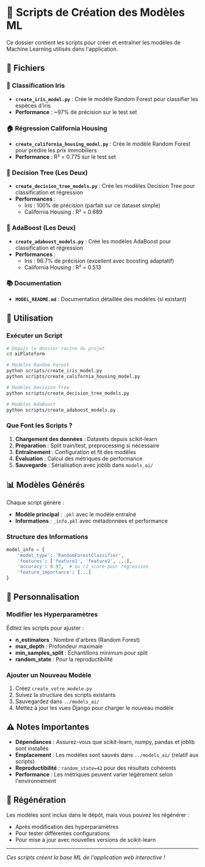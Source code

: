 # 🧠 Scripts de Création des Modèles ML

Ce dossier contient les scripts pour créer et entraîner les modèles de Machine Learning utilisés dans l'application.

## 📁 Fichiers

### 🌸 Classification Iris
- **`create_iris_model.py`** : Crée le modèle Random Forest pour classifier les espèces d'iris
- **Performance** : ~97% de précision sur le test set

### 🏠 Régression California Housing  
- **`create_california_housing_model.py`** : Crée le modèle Random Forest pour prédire les prix immobiliers
- **Performance** : R² = 0.775 sur le test set

### 🌳 Decision Tree (Les Deux)
- **`create_decision_tree_models.py`** : Crée les modèles Decision Tree pour classification et régression
- **Performances** :
  - Iris : 100% de précision (parfait sur ce dataset simple)
  - California Housing : R² = 0.689

### 🚀 AdaBoost (Les Deux)
- **`create_adaboost_models.py`** : Crée les modèles AdaBoost pour classification et régression
- **Performances** :
  - Iris : 96.7% de précision (excellent avec boosting adaptatif)
  - California Housing : R² = 0.513

### 📚 Documentation
- **`MODEL_README.md`** : Documentation détaillée des modèles (si existant)

## 🚀 Utilisation

### Exécuter un Script
```bash
# Depuis le dossier racine du projet
cd aiPlateform

# Modèles Random Forest
python scripts/create_iris_model.py
python scripts/create_california_housing_model.py

# Modèles Decision Tree
python scripts/create_decision_tree_models.py

# Modèles AdaBoost
python scripts/create_adaboost_models.py
```

### Que Font les Scripts ?
1. **Chargement des données** : Datasets depuis scikit-learn
2. **Préparation** : Split train/test, preprocessing si nécessaire
3. **Entraînement** : Configuration et fit des modèles
4. **Évaluation** : Calcul des métriques de performance
5. **Sauvegarde** : Sérialisation avec joblib dans `models_ai/`

## 📊 Modèles Générés

Chaque script génère :
- **Modèle principal** : `.pkl` avec le modèle entraîné
- **Informations** : `_info.pkl` avec métadonnées et performance

### Structure des Informations
```python
model_info = {
    'model_type': 'RandomForestClassifier',
    'features': ['feature1', 'feature2', ...],
    'accuracy': 0.97,  # ou r2_score pour régression
    'feature_importance': [...]
}
```

## 🔧 Personnalisation

### Modifier les Hyperparamètres
Éditez les scripts pour ajuster :
- **n_estimators** : Nombre d'arbres (Random Forest)
- **max_depth** : Profondeur maximale
- **min_samples_split** : Échantillons minimum pour split
- **random_state** : Pour la reproductibilité

### Ajouter un Nouveau Modèle
1. Créez `create_votre_modele.py`
2. Suivez la structure des scripts existants
3. Sauvegardez dans `../models_ai/`
4. Mettez à jour les vues Django pour charger le nouveau modèle

## ⚠️ Notes Importantes

- **Dépendances** : Assurez-vous que scikit-learn, numpy, pandas et joblib sont installés
- **Emplacement** : Les modèles sont sauvés dans `../models_ai/` (relatif aux scripts)
- **Reproductibilité** : `random_state=42` pour des résultats cohérents
- **Performance** : Les métriques peuvent varier légèrement selon l'environnement

## 🔄 Régénération

Les modèles sont inclus dans le dépôt, mais vous pouvez les régénérer :
- Après modification des hyperparamètres
- Pour tester différentes configurations
- Pour mise à jour avec nouvelles versions de scikit-learn

---

*Ces scripts créent la base ML de l'application web interactive !*
